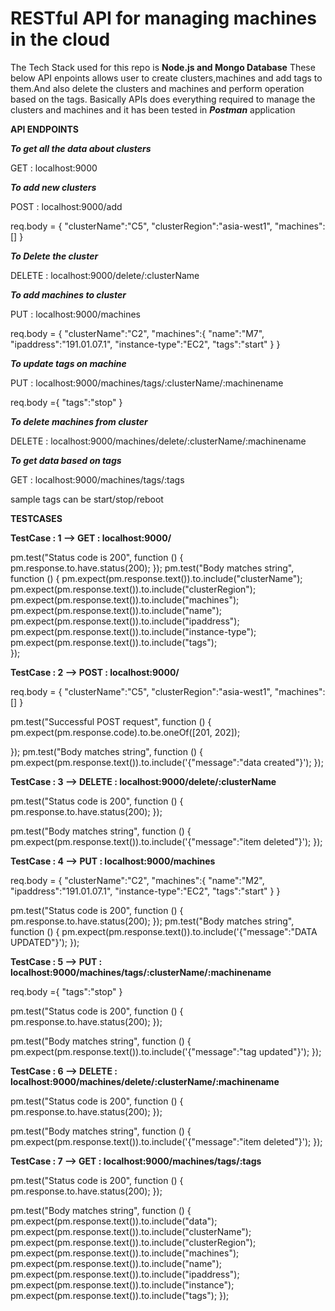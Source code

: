 # RESTful API for managing machines in the cloud

<b><strong></strong></b>

The Tech Stack used for this repo is **Node.js and Mongo Database**
These below API enpoints allows user to create clusters,machines and add tags to them.And also delete the clusters and machines and perform operation based on the tags.
Basically APIs does everything required to manage the clusters and machines and it has been tested in _**Postman**_ application

**API ENDPOINTS**

<b>_To get all the data about clusters_</b>

GET : localhost:9000


<b>_To add new clusters_</b>

POST : localhost:9000/add 

req.body = {
    "clusterName":"C5",
    "clusterRegion":"asia-west1",
    "machines":[]
}

<b>_To Delete the cluster_</b>

DELETE : localhost:9000/delete/:clusterName

<b>_To add machines to cluster_</b>

PUT : localhost:9000/machines

req.body =  {
    "clusterName":"C2",
    "machines":{
        "name":"M7",
        "ipaddress":"191.01.07.1",
        "instance-type":"EC2",
        "tags":"start"
        }
}

<b>_To update tags on machine_</b>

PUT : localhost:9000/machines/tags/:clusterName/:machinename

req.body ={
    "tags":"stop"
} 

<b>_To delete machines from cluster_</b>

DELETE : localhost:9000/machines/delete/:clusterName/:machinename

<b>_To get data based on tags_</b>

GET : localhost:9000/machines/tags/:tags

sample tags can be start/stop/reboot


**TESTCASES**

**TestCase : 1 -->  GET : localhost:9000/**


pm.test("Status code is 200", function () {
    pm.response.to.have.status(200);
});
pm.test("Body matches string", function () {
    pm.expect(pm.response.text()).to.include("clusterName");
    pm.expect(pm.response.text()).to.include("clusterRegion");
    pm.expect(pm.response.text()).to.include("machines");
    pm.expect(pm.response.text()).to.include("name");
     pm.expect(pm.response.text()).to.include("ipaddress");
      pm.expect(pm.response.text()).to.include("instance-type");
       pm.expect(pm.response.text()).to.include("tags");  
});

**TestCase : 2 -->  POST : localhost:9000/**

req.body = {
    "clusterName":"C5",
    "clusterRegion":"asia-west1",
    "machines":[]
}

pm.test("Successful POST request", function () {
    pm.expect(pm.response.code).to.be.oneOf([201, 202]);

});
pm.test("Body matches string", function () {
    pm.expect(pm.response.text()).to.include('{"message":"data created"}');
});

**TestCase : 3 -->  DELETE : localhost:9000/delete/:clusterName**

pm.test("Status code is 200", function () {
    pm.response.to.have.status(200);
});

pm.test("Body matches string", function () {
    pm.expect(pm.response.text()).to.include('{"message":"item deleted"}');
});

**TestCase : 4 -->  PUT : localhost:9000/machines**

req.body = {
    "clusterName":"C2",
    "machines":{
        "name":"M2",
        "ipaddress":"191.01.07.1",
        "instance-type":"EC2",
        "tags":"start"
    }
}

pm.test("Status code is 200", function () {
    pm.response.to.have.status(200);
});
pm.test("Body matches string", function () {
    pm.expect(pm.response.text()).to.include('{"message":"DATA UPDATED"}');
});

**TestCase : 5 -->  PUT : localhost:9000/machines/tags/:clusterName/:machinename**


req.body ={
    "tags":"stop"
} 


pm.test("Status code is 200", function () {
    pm.response.to.have.status(200);
});

pm.test("Body matches string", function () {
    pm.expect(pm.response.text()).to.include('{"message":"tag updated"}');
});

**TestCase : 6 -->  DELETE : localhost:9000/machines/delete/:clusterName/:machinename**

pm.test("Status code is 200", function () {
    pm.response.to.have.status(200);
});

pm.test("Body matches string", function () {
    pm.expect(pm.response.text()).to.include('{"message":"item deleted"}');
});


**TestCase : 7 -->  GET : localhost:9000/machines/tags/:tags**

pm.test("Status code is 200", function () {
    pm.response.to.have.status(200);
});

pm.test("Body matches string", function () {
    pm.expect(pm.response.text()).to.include("data");
     pm.expect(pm.response.text()).to.include("clusterName");
      pm.expect(pm.response.text()).to.include("clusterRegion");
       pm.expect(pm.response.text()).to.include("machines");
        pm.expect(pm.response.text()).to.include("name");
         pm.expect(pm.response.text()).to.include("ipaddress");
          pm.expect(pm.response.text()).to.include("instance");
           pm.expect(pm.response.text()).to.include("tags");
});






